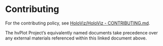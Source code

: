 # Contributing
 
For the contributing policy, see [HoloViz/HoloViz - CONTRIBUTING.md](https://github.com/holoviz/holoviz/blob/hvplot-gov/doc/governance/project-docs/CONTRIBUTING.md).
 
The hvPlot Project’s equivalently named documents take precedence over any external materials referenced within this linked document above.